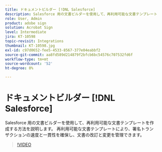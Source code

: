 ```yaml
---
title: ドキュメントビルダー [!DNL Salesforce]
description: Salesforce 用の文書ビルダーを使用して、再利用可能な文書テンプレートを作成する方法を説明します。
role: User, Admin
product: adobe sign
solution: Acrobat Sign
level: Intermediate
jira: KT-10598
topic-revisit: Integrations
thumbnail: KT-10598.jpg
exl-id: c97d0652-fee5-4533-8567-377e04eabbf2
source-git-commit: aa8fd589d214879f2bfcb6bc54576c707532fd6f
workflow-type: tm+mt
source-wordcount: '52'
ht-degree: 0%

---
```


# ドキュメントビルダー [!DNL Salesforce]

Salesforce 用の文書ビルダーを使用して、再利用可能な文書テンプレートを作成する方法を説明します。 再利用可能な文書テンプレートにより、署名トランザクションの速度と一貫性を確保し、文書の改訂と変更を管理できます。

>[!VIDEO](https://video.tv.adobe.com/v/3409414?quality=12&learn=on&hidetitle=true)
